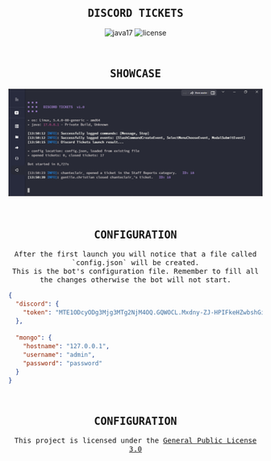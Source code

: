 <h2 align="center"> <samp>DISCORD TICKETS</samp> </h1>
<p align="center"> 
  <img alt="java17" src="https://img.shields.io/badge/language-Java%2017-9B599A.svg?label=language&style=for-the-badge&logo=github&logoColor=ff6c32&labelColor=ffffff&color=ff76b6">
  <img alt="license" src="https://img.shields.io/github/license/The-Crown-Studios/MinestomLauncher?label=license&style=for-the-badge&logo=gitbook&logoColor=ff6c32&labelColor=ffffff&color=ff76b6">
</p>

<br />

<h2 align="center"> <samp>SHOWCASE</samp> </h1>
<p align="center">
  <img alt="showcase" src=".github/showcase.png">
</p>

<br />

<h2 align="center"> <samp>CONFIGURATION</samp> </h1>
<p align="center">
  <samp> After the first launch you will notice that a file called `config.json` will be created. <br /> This is the bot's configuration file. Remember to fill all the changes otherwise the bot will not start. </samp>
</p>

```json
{
  "discord": {
    "token": "MTE1ODcyODg3Mjg3MTg2NjM4OQ.GQWOCL.Mxdny-ZJ-HPIFkeHZwbshGiPc8E0d64DJ7kxKI"
  },

  "mongo": {
    "hostname": "127.0.0.1",
    "username": "admin",
    "password": "password"
  }
}
```

<br />

<h2 align="center"> <samp>CONFIGURATION</samp> </h1>
<p align="center">
  <samp>This project is licensed under the </samp> <a href="LICENSE"><samp>General Public License 3.0</samp></a>
</p>

<br />